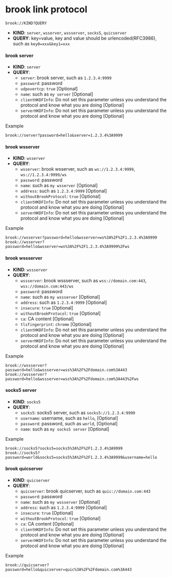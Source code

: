 # brook link protocol

<!--THEME:github-->
<!--G-R3M673HK5V-->

```
brook://KIND?QUERY
```

-   **KIND**: `server`, `wsserver`, `wssserver`, `socks5`, `quicserver`
-   **QUERY**: key=value, key and value should be urlencoded(RFC3986), such as `key0=xxx&key1=xxx`

#### brook server

-   **KIND**: `server`
-   **QUERY**:
    -   `server`: brook server, such as `1.2.3.4:9999`
    -   `password`: password
    -   `udpovertcp`: `true` [Optional]
    -   `name`: such as `my server` [Optional]
    -   `clientHKDFInfo`: Do not set this parameter unless you understand the protocol and know what you are doing [Optional]
    -   `serverHKDFInfo`: Do not set this parameter unless you understand the protocol and know what you are doing [Optional]

Example

```
brook://server?password=hello&server=1.2.3.4%3A9999
```

#### brook wsserver

-   **KIND**: `wsserver`
-   **QUERY**:
    -   `wsserver`: brook wsserver, such as `ws://1.2.3.4:9999`, `ws://1.2.3.4:9999/ws`
    -   `password`: password
    -   `name`: such as `my wsserver` [Optional]
    -   `address`: such as `1.2.3.4:9999` [Optional]
    -   `withoutBrookProtocol`: `true` [Optional]
    -   `clientHKDFInfo`: Do not set this parameter unless you understand the protocol and know what you are doing [Optional]
    -   `serverHKDFInfo`: Do not set this parameter unless you understand the protocol and know what you are doing [Optional]

Example

```
brook://wsserver?password=hello&wsserver=ws%3A%2F%2F1.2.3.4%3A9999
brook://wsserver?password=hello&wsserver=ws%3A%2F%2F1.2.3.4%3A9999%2Fws
```

#### brook wssserver

-   **KIND**: `wssserver`
-   **QUERY**:
    -   `wssserver`: brook wssserver, such as `wss://domain.com:443`, `wss://domain.com:443/ws`
    -   `password`: password
    -   `name`: such as `my wssserver` [Optional]
    -   `address`: such as `1.2.3.4:9999` [Optional]
    -   `insecure`: `true` [Optional]
    -   `withoutBrookProtocol`: `true` [Optional]
    -   `ca`: CA content [Optional]
    -   `tlsfingerprint`: `chrome` [Optional]
    -   `clientHKDFInfo`: Do not set this parameter unless you understand the protocol and know what you are doing [Optional]
    -   `serverHKDFInfo`: Do not set this parameter unless you understand the protocol and know what you are doing [Optional]

Example

```
brook://wssserver?password=hello&wssserver=wss%3A%2F%2Fdomain.com%3A443
brook://wssserver?password=hello&wssserver=wss%3A%2F%2Fdomain.com%3A443%2Fws
```

#### socks5 server

-   **KIND**: `socks5`
-   **QUERY**:
    -   `socks5`: socks5 server, such as `socks5://1.2.3.4:9999`
    -   `username`: username, such as `hello`, [Optional]
    -   `password`: password, such as `world`, [Optional]
    -   `name`: such as `my socks5 server` [Optional]

Example

```
brook://socks5?socks5=socks5%3A%2F%2F1.2.3.4%3A9999
brook://socks5?password=world&socks5=socks5%3A%2F%2F1.2.3.4%3A9999&username=hello
```

#### brook quicserver

-   **KIND**: `quicserver`
-   **QUERY**:
    -   `quicserver`: brook quicserver, such as `quic://domain.com:443`
    -   `password`: password
    -   `name`: such as `my wssserver` [Optional]
    -   `address`: such as `1.2.3.4:9999` [Optional]
    -   `insecure`: `true` [Optional]
    -   `withoutBrookProtocol`: `true` [Optional]
    -   `ca`: CA content [Optional]
    -   `clientHKDFInfo`: Do not set this parameter unless you understand the protocol and know what you are doing [Optional]
    -   `serverHKDFInfo`: Do not set this parameter unless you understand the protocol and know what you are doing [Optional]

Example

```
brook://quicserver?password=hello&quicserver=quic%3A%2F%2Fdomain.com%3A443
```
